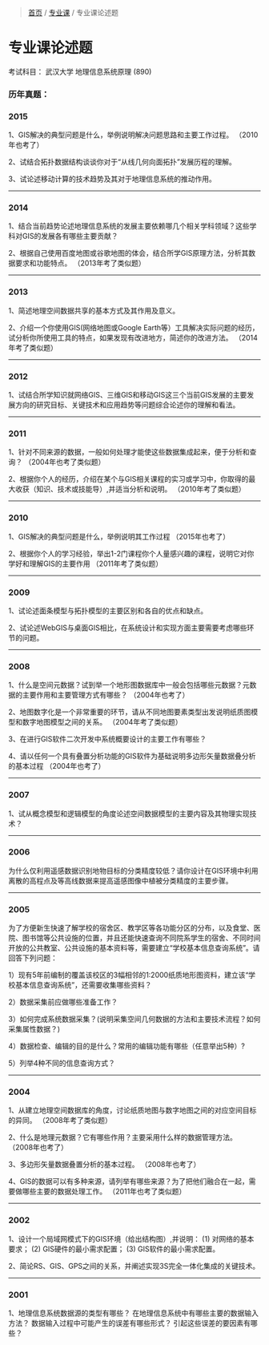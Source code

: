 > [首页](index.html) / [专业课](专业课.html) / 专业课论述题

# 专业课论述题

考试科目：
武汉大学 地理信息系统原理 (890)

### 历年真题：

<a id="2015"></a>
### 2015

1、GIS解决的典型问题是什么，举例说明解决问题思路和主要工作过程。
（2010年也考了）

2、试结合拓扑数据结构谈谈你对于“从线几何向面拓扑”发展历程的理解。

3、试论述移动计算的技术趋势及其对于地理信息系统的推动作用。

----
<a id="2014"></a>
### 2014

1、结合当前趋势论述地理信息系统的发展主要依赖哪几个相关学科领域？这些学科对GIS的发展各有哪些主要贡献？

2、根据自己使用百度地图或谷歌地图的体会，结合所学GIS原理方法，分析其数据要求和功能特点。
（2013年考了类似题）

----
<a id="2013"></a>
### 2013

1、简述地理空间数据共享的基本方式及其作用及意义。

2、介绍一个你使用GIS(网络地图或Google Earth等）工具解决实际问题的经历，试分析你所使用工具的特点，如果发现有改进地方，简述你的改进方法。
（2014年考了类似题）


----
<a id="2012"></a>
### 2012

1、试结合所学知识就网络GIS、三维GIS和移动GIS这三个当前GIS发展的主要发展方向的研究目标、关键技术和应用趋势等问题综合论述你的理解和看法。

----
<a id="2011"></a>
### 2011

1、针对不同来源的数据，一般如何处理才能使这些数据集成起来，便于分析和查询？
（2004年也考了类似题）

2、根据你个人的经历，介绍在某个与GIS相关课程的实习或学习中，你取得的最大收获（知识、技术或技能导）,并适当分析和说明。
（2010年考了类似题）

----
<a id="2010"></a>
### 2010

1、GIS解决的典型问题是什么，举例说明其工作过程
（2015年也考了）

2、根据你个人的学习经验，举出1-2门课程你个人量感兴趣的课程，说明它对你学好和理解GIS的主要作用
（2011年考了类似题）

----
<a id="2009"></a>
### 2009

1、试论述面条模型与拓扑模型的主要区别和各自的优点和缺点。

2、试论述WebGIS与桌面GIS相比，在系统设计和实现方面主要需要考虑哪些环节的问题。

----
<a id="2008"></a>
### 2008

1、什么是空间元数据？试到举一个地形图数据库中一般会包括哪些元数据？元数据的主要作用和主要管理方式有哪些？
（2004年也考了）

2、地图数字化是一个非常重要的环节，请从不同地图要素类型出发说明纸质图模型和数字地图模型之间的关系。
（2004年考了类似题）

3、在进行GIS软件二次开发中系统概要设计的主要工作有哪些？

4、请以任何一个具有叠置分析功能的GIS软件为基础说明多边形矢量数据叠分析的基本过程
（2004年也考了）

----
<a id="2007"></a>
### 2007

1、试从概念模型和逻辑模型的角度论述空间数据模型的主要内容及其物理实现技术？

----
<a id="2006"></a>
### 2006

为什么仅利用遥感数据识别地物目标的分类精度较低？请你设计在GIS环境中利用离散的高程点及等高线数据来提高遥感图像中植被分类精度的主要步骤。

----
<a id="2005"></a>
### 2005

为了方便新生快速了解学校的宿舍区、教学区等各功能分区的分布，以及食堂、医院、图书馆等公共设施的位置，并且还能快速查询不同院系学生的宿舍、不同时间开放的公共教室、公共设施的基本资料等，需要建立“学校基本信息查询系统”。请回答下列问题：

1）现有5年前编制的覆盖该校区的3幅相邻的1:2000纸质地形图资料，建立该“学校基本信息查询系统”，还需要收集哪些资料？

2）数据采集前应做哪些准备工作？

3）如何完成系统数据采集？(说明采集空间几何数据的方法和主要技术流程？如何采集属性数据？)

4）数据检查、编辑的目的是什么？常用的编辑功能有哪些（任意举出5种）?

5）列举4种不同的信息查询方式？

----
<a id="2004"></a>
### 2004

1、从建立地理空间数据库的角度，讨论纸质地图与数字地图之间的对应空间目标的异同。
（2008年考了类似题）

2、什么是地理元数据？它有哪些作用？主要采用什么样的数据管理方法。
（2008年也考了）

3、多边形矢量数据叠置分析的基本过程。
（2008年也考了）

4、GIS的数据可以有多种来源，请列举有哪些来源？为了把他们融合在一起，需要做哪些主要的数据处理工作。
（2011年也考了类似题）

----
<a id="2002"></a>
### 2002

1、设计一个局域网模式下的GIS环境（给出结构图）,并说明：
(1) 对网络的基本要求；
(2) GIS硬件的最小需求配置；
(3) GIS软件的最小需求配置。

2、简论RS、GIS、GPS之间的关系，并阐述实现3S完全一体化集成的关键技术。

----
<a id="2001"></a>
### 2001

1、地理信息系统数据源的类型有哪些？
在地理信息系统中有哪些主要的数据输入方法？
数据输入过程中可能产生的误差有哪些形式？
引起这些误差的要因素有哪些？


<!--stackedit_data:
eyJoaXN0b3J5IjpbMTg1Mjk3NjUyMiwxNjUxNTUwNzM0LDQ1Nz
cxOTA1NV19
-->